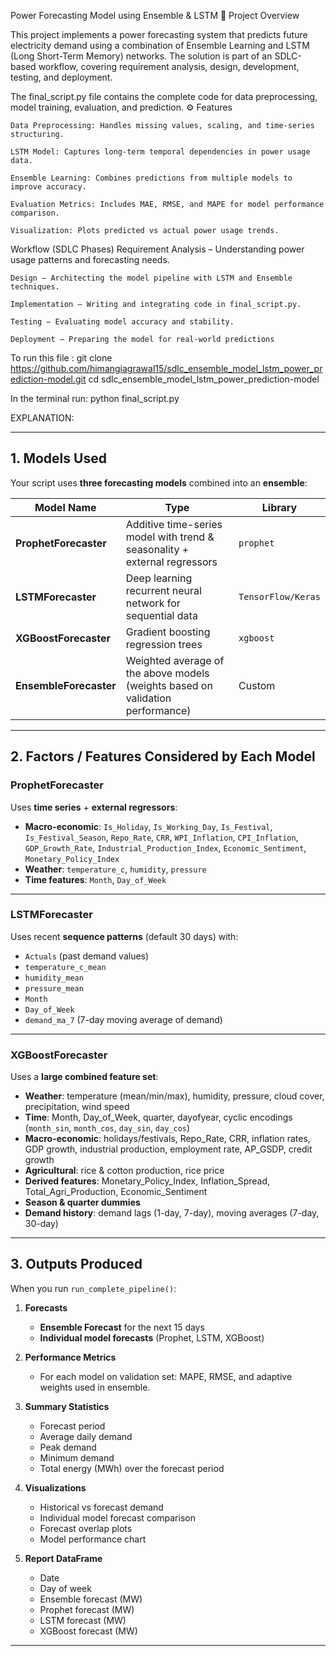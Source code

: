 Power Forecasting Model using Ensemble & LSTM
📌 Project Overview

This project implements a power forecasting system that predicts future electricity demand using a combination of Ensemble Learning and LSTM (Long Short-Term Memory) networks.
The solution is part of an SDLC-based workflow, covering requirement analysis, design, development, testing, and deployment.

The final_script.py file contains the complete code for data preprocessing, model training, evaluation, and prediction.
⚙️ Features

    Data Preprocessing: Handles missing values, scaling, and time-series structuring.

    LSTM Model: Captures long-term temporal dependencies in power usage data.

    Ensemble Learning: Combines predictions from multiple models to improve accuracy.

    Evaluation Metrics: Includes MAE, RMSE, and MAPE for model performance comparison.

    Visualization: Plots predicted vs actual power usage trends.
Workflow (SDLC Phases)
Requirement Analysis – Understanding power usage patterns and forecasting needs.

    Design – Architecting the model pipeline with LSTM and Ensemble techniques.

    Implementation – Writing and integrating code in final_script.py.

    Testing – Evaluating model accuracy and stability.

    Deployment – Preparing the model for real-world predictions

To run this file :
git clone https://github.com/himangiagrawal15/sdlc_ensemble_model_lstm_power_prediction-model.git
cd sdlc_ensemble_model_lstm_power_prediction-model

In the terminal run:
   python final_script.py





EXPLANATION:


---

## **1. Models Used**

Your script uses **three forecasting models** combined into an **ensemble**:

| Model Name             | Type                                                                           | Library            |
| ---------------------- | ------------------------------------------------------------------------------ | ------------------ |
| **ProphetForecaster**  | Additive time-series model with trend & seasonality + external regressors      | `prophet`          |
| **LSTMForecaster**     | Deep learning recurrent neural network for sequential data                     | `TensorFlow/Keras` |
| **XGBoostForecaster**  | Gradient boosting regression trees                                             | `xgboost`          |
| **EnsembleForecaster** | Weighted average of the above models (weights based on validation performance) | Custom             |

---

## **2. Factors / Features Considered by Each Model**

### **ProphetForecaster**

Uses **time series** + **external regressors**:

* **Macro-economic**: `Is_Holiday`, `Is_Working_Day`, `Is_Festival`, `Is_Festival_Season`, `Repo_Rate`, `CRR`, `WPI_Inflation`, `CPI_Inflation`, `GDP_Growth_Rate`, `Industrial_Production_Index`, `Economic_Sentiment`, `Monetary_Policy_Index`
* **Weather**: `temperature_c`, `humidity`, `pressure`
* **Time features**: `Month`, `Day_of_Week`

---

### **LSTMForecaster**

Uses recent **sequence patterns** (default 30 days) with:

* `Actuals` (past demand values)
* `temperature_c_mean`
* `humidity_mean`
* `pressure_mean`
* `Month`
* `Day_of_Week`
* `demand_ma_7` (7-day moving average of demand)

---

### **XGBoostForecaster**

Uses a **large combined feature set**:

* **Weather**: temperature (mean/min/max), humidity, pressure, cloud cover, precipitation, wind speed
* **Time**: Month, Day\_of\_Week, quarter, dayofyear, cyclic encodings (`month_sin`, `month_cos`, `day_sin`, `day_cos`)
* **Macro-economic**: holidays/festivals, Repo\_Rate, CRR, inflation rates, GDP growth, industrial production, employment rate, AP\_GSDP, credit growth
* **Agricultural**: rice & cotton production, rice price
* **Derived features**: Monetary\_Policy\_Index, Inflation\_Spread, Total\_Agri\_Production, Economic\_Sentiment
* **Season & quarter dummies**
* **Demand history**: demand lags (1-day, 7-day), moving averages (7-day, 30-day)

---

## **3. Outputs Produced**

When you run `run_complete_pipeline()`:

1. **Forecasts**

   * **Ensemble Forecast** for the next 15 days
   * **Individual model forecasts** (Prophet, LSTM, XGBoost)

2. **Performance Metrics**

   * For each model on validation set: MAPE, RMSE, and adaptive weights used in ensemble.

3. **Summary Statistics**

   * Forecast period
   * Average daily demand
   * Peak demand
   * Minimum demand
   * Total energy (MWh) over the forecast period

4. **Visualizations**

   * Historical vs forecast demand
   * Individual model forecast comparison
   * Forecast overlap plots
   * Model performance chart

5. **Report DataFrame**

   * Date
   * Day of week
   * Ensemble forecast (MW)
   * Prophet forecast (MW)
   * LSTM forecast (MW)
   * XGBoost forecast (MW)

---



